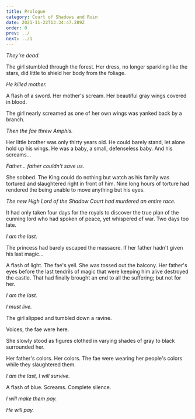 ```yaml
---
title: Prologue
category: Court of Shadows and Ruin
date: 2021-11-22T13:34:47.289Z
order: 0
prev: ../
next: ../1
---
```

*They're dead.*

The girl stumbled through the forest. Her dress, no longer sparkling like the stars, did little to shield her body from the foliage.

*He killed mother.*

A flash of a sword. Her mother's scream. Her beautiful gray wings covered in blood.

The girl nearly screamed as one of her own wings was yanked back by a branch.

*Then the fae threw Amphis.*

Her little brother was only thirty years old. He could barely stand, let alone hold up his wings. He was a baby, a small, defenseless baby. And his screams...

*Father... father couldn't save us.*

She sobbed. The King could do nothing but watch as his family was tortured and slaughtered right in front of him. Nine long hours of torture had rendered the being unable to move anything but his eyes.

*The new High Lord of the Shadow Court had murdered an entire race.*

It had only taken four days for the royals to discover the true plan of the cunning lord who had spoken of peace, yet whispered of war. Two days too late.

*I am the last.*

The princess had barely escaped the massacre. If her father hadn't given his last magic...

A flash of light. The fae's yell. She was tossed out the balcony. Her father's eyes before the last tendrils of magic that were keeping him alive destroyed the castle. That had finally brought an end to all the suffering; but not for her.

*I am the last.*

*I must live.*

The girl slipped and tumbled down a ravine.

Voices, the fae were here.

She slowly stood as figures clothed in varying shades of gray to black surrounded her.

Her father's colors. Her colors. The fae were wearing her people's colors while they slaughtered them.

*I am the last, I *will* survive.*

A flash of blue. Screams. Complete silence.

*I will make them pay.*

*He will pay.*
